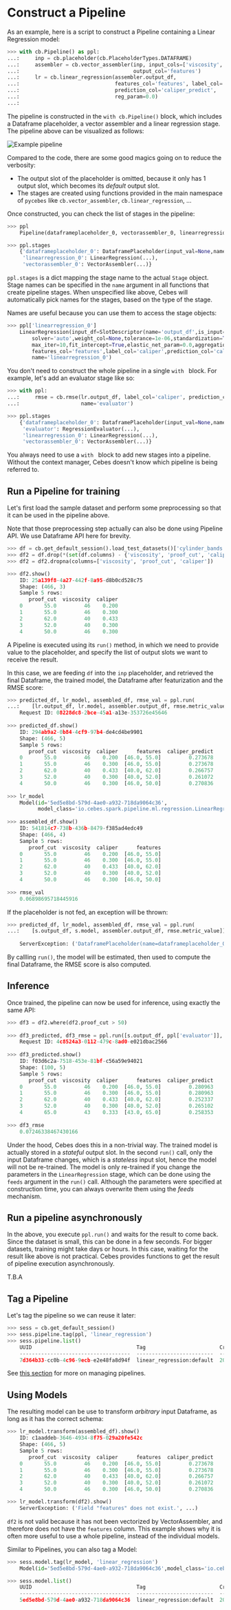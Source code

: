 # Construct a Pipeline

As an example, here is a script to construct a Pipeline containing a Linear Regression model:

```python
>>> with cb.Pipeline() as ppl:
...:     inp = cb.placeholder(cb.PlaceholderTypes.DATAFRAME)
...:     assembler = cb.vector_assembler(inp, input_cols=['viscosity', 'proof_cut'], 
...:                                     output_col='features')
...:     lr = cb.linear_regression(assembler.output_df, 
...:                               features_col='features', label_col='caliper',
...:                               prediction_col='caliper_predict', 
...:                               reg_param=0.0)
...:                                      
```

The pipeline is constructed in the `with cb.Pipeline()` block, which includes a Dataframe placeholder, 
a vector assembler and a linear regression stage. The pipeline above can be visualized as follows:

![Example pipeline](imgs/pipeline_example.png)

Compared to the code, there are some good magics going on to reduce the verbosity:

- The output slot of the placeholder is omitted, because it only has 1 output slot, which becomes
its _default_ output slot.
-  The stages are created using functions provided in the main namespace of `pycebes` like 
`cb.vector_assembler`, `cb.linear_regression`, ...

Once constructed, you can check the list of stages in the pipeline:

```python
>>> ppl
    Pipeline(dataframeplaceholder_0, vectorassembler_0, linearregression_0)

>>> ppl.stages
    {'dataframeplaceholder_0': DataframePlaceholder(input_val=None,name='dataframeplaceholder_0'),
     'linearregression_0': LinearRegression(...),
     'vectorassembler_0': VectorAssembler(...)}
```

`ppl.stages` is a dict mapping the stage name to the actual `Stage` object. Stage names can be 
specified in the `name` argument in all functions that create pipeline stages. When unspecified 
like above, Cebes will automatically pick names for the stages, based on the type of the stage.

Names are useful because you can use them to access the stage objects:

```python
>>> ppl['linearregression_0']
    LinearRegression(input_df=SlotDescriptor(name='output_df',is_input=False),
        solver='auto',weight_col=None,tolerance=1e-06,standardization=True,reg_param=0.0,
        max_iter=10,fit_intercept=True,elastic_net_param=0.0,aggregation_depth=2,
        features_col='features',label_col='caliper',prediction_col='caliper_predict',
        name='linearregression_0')
```

You don't need to construct the whole pipeline in a single `with ` block. For example, 
let's add an evaluator stage like so:

```python
>>> with ppl:
...:     rmse = cb.rmse(lr.output_df, label_col='caliper', prediction_col='caliper_predict',
...:                    name='evaluator')

>>> ppl.stages
    {'dataframeplaceholder_0': DataframePlaceholder(input_val=None,name='dataframeplaceholder_0'),
     'evaluator': RegressionEvaluator(...),
     'linearregression_0': LinearRegression(...),
     'vectorassembler_0': VectorAssembler(...)}
```

You always need to use a `with ` block to add new stages into a pipeline. Without the context manager,
Cebes doesn't know which pipeline is being referred to.

## Run a Pipeline for training

Let's first load the sample dataset and perform some preprocessing so that it can be used 
in the pipeline above.

Note that those preprocessing step actually can also be done using Pipeline API. We use 
Dataframe API here for brevity.

```python
>>> df = cb.get_default_session().load_test_datasets()['cylinder_bands']
>>> df2 = df.drop(*(set(df.columns) - {'viscosity', 'proof_cut', 'caliper'}))
>>> df2 = df2.dropna(columns=['viscosity', 'proof_cut', 'caliper'])

>>> df2.show()
    ID: 25a139f8-4a27-442f-8a95-d8b0cd528c75
    Shape: (466, 3)
    Sample 5 rows:
       proof_cut  viscosity  caliper
    0       55.0         46    0.200
    1       55.0         46    0.300
    2       62.0         40    0.433
    3       52.0         40    0.300
    4       50.0         46    0.300
```

A Pipeline is executed using its `run()` method, in which we need to provide value to the 
placeholder, and specify the list of output slots we want to receive the result.

In this case, we are feeding `df` into the `inp` placeholder, and retrieved the final 
Dataframe, the trained model, the Dataframe after featurization and the RMSE score:

```python
>>> predicted_df, lr_model, assembled_df, rmse_val = ppl.run(
...:    [lr.output_df, lr.model, assembler.output_df, rmse.metric_value], feeds={inp: df2})
    Request ID: 08228dc8-2bce-45a1-a13e-353726e45646
    
>>> predicted_df.show()
    ID: 294ab9a2-0b84-4cf9-97b4-de4cd4be9901
    Shape: (466, 5)
    Sample 5 rows:
       proof_cut  viscosity  caliper      features  caliper_predict
    0       55.0         46    0.200  [46.0, 55.0]         0.273678
    1       55.0         46    0.300  [46.0, 55.0]         0.273678
    2       62.0         40    0.433  [40.0, 62.0]         0.266757
    3       52.0         40    0.300  [40.0, 52.0]         0.261072
    4       50.0         46    0.300  [46.0, 50.0]         0.270836
    
>>> lr_model
    Model(id='5ed5e8bd-579d-4ae0-a932-718da9064c36',
          model_class='io.cebes.spark.pipeline.ml.regression.LinearRegressionModel')
    
>>> assembled_df.show()
    ID: 541814c7-738b-436b-8479-f385ad4edc49
    Shape: (466, 4)
    Sample 5 rows:
       proof_cut  viscosity  caliper      features
    0       55.0         46    0.200  [46.0, 55.0]
    1       55.0         46    0.300  [46.0, 55.0]
    2       62.0         40    0.433  [40.0, 62.0]
    3       52.0         40    0.300  [40.0, 52.0]
    4       50.0         46    0.300  [46.0, 50.0]
    
>>> rmse_val
    0.06898695718445916
```

If the placeholder is not fed, an exception will be thrown:

```python
>>> predicted_df, lr_model, assembled_df, rmse_val = ppl.run(
...:    [s.output_df, s.model, assembler.output_df, rmse.metric_value])
    
    ServerException: ('DataframePlaceholder(name=dataframeplaceholder_0): Input slot inputVal is undefined', ...)
```

By callling `run()`, the model will be estimated, then used to compute the final 
Dataframe, the RMSE score is also computed.

## Inference 

Once trained, the pipeline can now be used for inference, using exactly the same API:

```python
>>> df3 = df2.where(df2.proof_cut > 50)
    
>>> df3_predicted, df3_rmse = ppl.run([s.output_df, ppl['evaluator']], feeds={inp: df3})
    Request ID: 4c8524a3-0112-479c-8ad0-e021dbac2566
    
>>> df3_predicted.show()
    ID: f03d6c2a-7518-453e-81bf-c56a59e94021
    Shape: (100, 5)
    Sample 5 rows:
       proof_cut  viscosity  caliper      features  caliper_predict
    0       55.0         46    0.200  [46.0, 55.0]         0.280963
    1       55.0         46    0.300  [46.0, 55.0]         0.280963
    2       62.0         40    0.433  [40.0, 62.0]         0.252337
    3       52.0         40    0.300  [40.0, 52.0]         0.265102
    4       65.0         43    0.333  [43.0, 65.0]         0.258353
    
>>> df3_rmse
    0.07246338467430166
```

Under the hood, Cebes does this in a non-trivial way. The trained model is actually stored
in a _stateful_ output slot. In the second `run()` call, only the input Dataframe changes,
which is a _stateless_ input slot, hence the model will not be re-trained.
The model is only re-trained if you change the parameters in the `LinearRegression` stage,
which can be done using the `feeds` argument in the `run()` call. Although the parameters
were specified at construction time, you can always overwrite them using the _feeds_ mechanism.

## Run a pipeline asynchronously

In the above, you execute `ppl.run()` and waits for the result to come back. Since the 
dataset is small, this can be done in a few seconds. For bigger datasets, training might 
take days or hours. In this case, waiting for the result like above is not practical.
Cebes provides functions to get the result of pipeline execution asynchronously.

T.B.A

## Tag a Pipeline

Let's tag the pipeline so we can reuse it later:

```python
>>> sess = cb.get_default_session()
>>> sess.pipeline.tag(ppl, 'linear_regression')
>>> sess.pipeline.list()
    UUID                                  Tag                        Created                       # of stages
    ------------------------------------  -------------------------  --------------------------  -------------
    7d364b33-cc0b-4c96-9ecb-e2e48fa8d94f  linear_regression:default  2017-12-31 21:13:49.207000              4
```

See [this section](session_df.md) for more on managing pipelines.

## Using Models

The resulting model can be use to transform _arbitrary_ input Dataframe, as long as it has the correct schema:

```python
>>> lr_model.transform(assembled_df).show()
    ID: c1aaddeb-3646-4934-8f75-029a20fe542c
    Shape: (466, 5)
    Sample 5 rows:
       proof_cut  viscosity  caliper      features  caliper_predict
    0       55.0         46    0.200  [46.0, 55.0]         0.273678
    1       55.0         46    0.300  [46.0, 55.0]         0.273678
    2       62.0         40    0.433  [40.0, 62.0]         0.266757
    3       52.0         40    0.300  [40.0, 52.0]         0.261072
    4       50.0         46    0.300  [46.0, 50.0]         0.270836

>>> lr_model.transform(df2).show()
    ServerException: ('Field "features" does not exist.', ...)
```

`df2` is not valid because it has not been vectorized by VectorAssembler, and therefore does not have the 
`features` column. This example shows why it is often more useful to use a whole pipeline, instead of 
the individual models.

Similar to Pipelines, you can also tag a Model:

```python
>>> sess.model.tag(lr_model, 'linear_regression')
    Model(id='5ed5e8bd-579d-4ae0-a932-718da9064c36',model_class='io.cebes.spark.pipeline.ml.regression.LinearRegressionModel')

>>> sess.model.list()
    UUID                                  Tag                        Created                     Model class
    ------------------------------------  -------------------------  --------------------------  -----------------------------------------------------------
    5ed5e8bd-579d-4ae0-a932-718da9064c36  linear_regression:default  2018-01-06 01:14:59.294000  io.cebes.spark.pipeline.ml.regression.LinearRegressionModel
```
